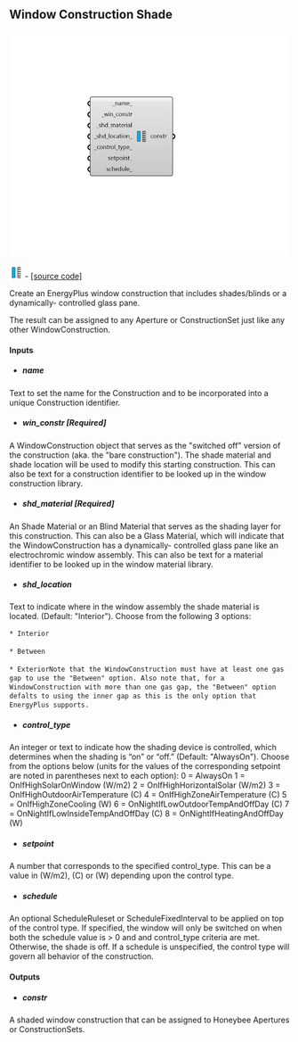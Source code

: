 ## Window Construction Shade

![](../../images/components/Window_Construction_Shade.png)

![](../../images/icons/Window_Construction_Shade.png) - [[source code]](https://github.com/ladybug-tools/honeybee-grasshopper-energy/blob/master/honeybee_grasshopper_energy/src//HB%20Window%20Construction%20Shade.py)


Create an EnergyPlus window construction that includes shades/blinds or a dynamically- controlled glass pane. 

The result can be assigned to any Aperture or ConstructionSet just like any other WindowConstruction. 



#### Inputs
* ##### name 
Text to set the name for the Construction and to be incorporated into a unique Construction identifier. 
* ##### win_constr [Required]
A WindowConstruction object that serves as the "switched off" version of the construction (aka. the "bare construction"). The shade material and shade location will be used to modify this starting construction. This can also be text for a construction identifier to be looked up in the window construction library. 
* ##### shd_material [Required]
An Shade Material or an Blind Material that serves as the shading layer for this construction. This can also be a Glass Material, which will indicate that the WindowConstruction has a dynamically- controlled glass pane like an electrochromic window assembly. This can also be text for a material identifier to be looked up in the window material library. 
* ##### shd_location 
Text to indicate where in the window assembly the shade material is located. (Default: "Interior"). Choose from the following 3 options: 

    * Interior

    * Between

    * ExteriorNote that the WindowConstruction must have at least one gas gap to use the "Between" option. Also note that, for a WindowConstruction with more than one gas gap, the "Between" option defalts to using the inner gap as this is the only option that EnergyPlus supports. 
* ##### control_type 
An integer or text to indicate how the shading device is controlled, which determines when the shading is “on” or “off.” (Default: "AlwaysOn"). Choose from the options below (units for the values of the corresponding setpoint are noted in parentheses next to each option): 0 = AlwaysOn 1 = OnIfHighSolarOnWindow (W/m2) 2 = OnIfHighHorizontalSolar (W/m2) 3 = OnIfHighOutdoorAirTemperature (C) 4 = OnIfHighZoneAirTemperature (C) 5 = OnIfHighZoneCooling (W) 6 = OnNightIfLowOutdoorTempAndOffDay (C) 7 = OnNightIfLowInsideTempAndOffDay (C) 8 = OnNightIfHeatingAndOffDay (W) 
* ##### setpoint 
A number that corresponds to the specified control_type. This can be a value in (W/m2), (C) or (W) depending upon the control type. 
* ##### schedule 
An optional ScheduleRuleset or ScheduleFixedInterval to be applied on top of the control type. If specified, the window will only be switched on when both the schedule value is > 0 and and control_type criteria are met. Otherwise, the shade is off. If a schedule is unspecified, the control type will govern all behavior of the construction. 

#### Outputs
* ##### constr
A shaded window construction that can be assigned to Honeybee Apertures or ConstructionSets. 